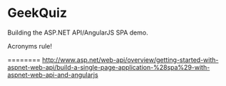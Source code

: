 GeekQuiz
========
Building the ASP.NET API/AngularJS SPA demo.

Acronyms rule!

========
http://www.asp.net/web-api/overview/getting-started-with-aspnet-web-api/build-a-single-page-application-%28spa%29-with-aspnet-web-api-and-angularjs
